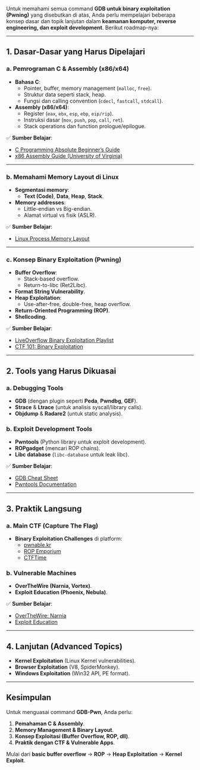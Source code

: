 Untuk memahami semua command **GDB untuk binary exploitation (Pwning)** yang disebutkan di atas, Anda perlu mempelajari beberapa konsep dasar dan topik lanjutan dalam **keamanan komputer, reverse engineering, dan exploit development**. Berikut roadmap-nya:

---

## **1. Dasar-Dasar yang Harus Dipelajari**
### **a. Pemrograman C & Assembly (x86/x64)**
- **Bahasa C**:  
  - Pointer, buffer, memory management (`malloc`, `free`).  
  - Struktur data seperti stack, heap.  
  - Fungsi dan calling convention (`cdecl`, `fastcall`, `stdcall`).  
- **Assembly (x86/x64)**:  
  - Register (`eax`, `ebx`, `esp`, `ebp`, `eip/rip`).  
  - Instruksi dasar (`mov`, `push`, `pop`, `call`, `ret`).  
  - Stack operations dan function prologue/epilogue.  

✅ **Sumber Belajar**:  
- [C Programming Absolute Beginner’s Guide](https://www.amazon.com/Programming-Absolute-Beginners-Guide-3rd/dp/0789751984)  
- [x86 Assembly Guide (University of Virginia)](https://www.cs.virginia.edu/~evans/cs216/guides/x86.html)  

---

### **b. Memahami Memory Layout di Linux**
- **Segmentasi memory**:  
  - **Text (Code)**, **Data**, **Heap**, **Stack**.  
- **Memory addresses**:  
  - Little-endian vs Big-endian.  
  - Alamat virtual vs fisik (ASLR).  

✅ **Sumber Belajar**:  
- [Linux Process Memory Layout](https://www.geeksforgeeks.org/memory-layout-of-c-program/)  

---

### **c. Konsep Binary Exploitation (Pwning)**
- **Buffer Overflow**:  
  - Stack-based overflow.  
  - Return-to-libc (Ret2Libc).  
- **Format String Vulnerability**.  
- **Heap Exploitation**:  
  - Use-after-free, double-free, heap overflow.  
- **Return-Oriented Programming (ROP)**.  
- **Shellcoding**.  

✅ **Sumber Belajar**:  
- [LiveOverflow Binary Exploitation Playlist](https://www.youtube.com/playlist?list=PLhixgUqwRTjxglIswKp9mpkfPNfHkzyeN)  
- [CTF 101: Binary Exploitation](https://ctf101.org/binary-exploitation/overview/)  

---

## **2. Tools yang Harus Dikuasai**
### **a. Debugging Tools**
- **GDB** (dengan plugin seperti **Peda**, **Pwndbg**, **GEF**).  
- **Strace** & **Ltrace** (untuk analisis syscall/library calls).  
- **Objdump** & **Radare2** (untuk static analysis).  

### **b. Exploit Development Tools**
- **Pwntools** (Python library untuk exploit development).  
- **ROPgadget** (mencari ROP chains).  
- **Libc database** (`libc-database` untuk leak libc).  

✅ **Sumber Belajar**:  
- [GDB Cheat Sheet](https://darkdust.net/files/GDB%20Cheat%20Sheet.pdf)  
- [Pwntools Documentation](https://docs.pwntools.com/)  

---

## **3. Praktik Langsung**
### **a. Main CTF (Capture The Flag)**
- **Binary Exploitation Challenges** di platform:  
  - [pwnable.kr](http://pwnable.kr/)  
  - [ROP Emporium](https://ropemporium.com/)  
  - [CTFTime](https://ctftime.org/)  

### **b. Vulnerable Machines**
- **OverTheWire (Narnia, Vortex)**.  
- **Exploit Education (Phoenix, Nebula)**.  

✅ **Sumber Belajar**:  
- [OverTheWire: Narnia](https://overthewire.org/wargames/narnia/)  
- [Exploit Education](https://exploit.education/)  

---

## **4. Lanjutan (Advanced Topics)**
- **Kernel Exploitation** (Linux Kernel vulnerabilities).  
- **Browser Exploitation** (V8, SpiderMonkey).  
- **Windows Exploitation** (Win32 API, PE format).  

---

## **Kesimpulan**
Untuk menguasai command **GDB-Pwn**, Anda perlu:  
1. **Pemahaman C & Assembly**.  
2. **Memory Management & Binary Layout**.  
3. **Konsep Exploitasi (Buffer Overflow, ROP, dll)**.  
4. **Praktik dengan CTF & Vulnerable Apps**.  

Mulai dari **basic buffer overflow** → **ROP** → **Heap Exploitation** → **Kernel Exploit**.  

